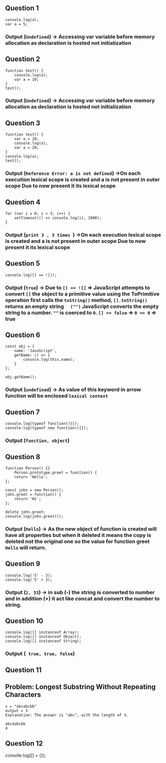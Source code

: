 ## Question 1

    console.log(a);
    var a = 5;

### **Output** (`Undefined`) -> Accessing var variable before memory allocation as declaration is hosted not initialization

## Question 2

    function test() {
        console.log(a);
        var a = 10;
    }
    test();

### **Output** (`Undefined`) -> Accessing var variable before memory allocation as declaration is hosted not initialization

## Question 3

    function test() {
        var a = 10;
        console.log(a);
        var a = 20;
    }
    console.log(a);
    test();

### **Output** (`Reference Error: a is not defined`) ->On each execution lexical scope is created and a is not present in outer scope Due to now present it its lexical scope

## Question 4

    for (var i = 0; i < 3; i++) {
        setTimeout(() => console.log(i), 1000);
    }

### **Output** (`print 3 , 3 times `) ->On each execution lexical scope is created and a is not present in outer scope Due to now present it its lexical scope

## Question 5

    console.log([] == ![]);

### **Output** (` true `) -> Due to `[] == ![]` => JavaScript attempts to convert `[]` the object to a primitive value using the ToPrimitive operation first calls the `toString()` method, `[].toString()` returns an empty string `  ("")` JavaScript converts the empty string to a number. `""` is coerced to `0`. `[] == false` => `0 == 0` => true 

## Question 6

    const obj = {
        name: 'JavaScript',
        getName: () => {
            console.log(this.name);
        }
    };

    obj.getName();

### **Output** (` undefined `) -> As value of this keyword in arrow function will be enclosed ` lexical context `

## Question 7

    console.log(typeof function(){});
    console.log(typeof new function(){});

### **Output** (` function, object `) 

## Question 8

    function Person() {}
        Person.prototype.greet = function() {
        return 'Hello';
    };

    const john = new Person();
    john.greet = function() {
        return 'Hi';
    };

    delete john.greet;
    console.log(john.greet());

### **Output** (` Hello `) -> As the new object of function is created will have all properties but when it deleted it means the copy is deleted not the original one so the value for function greet `Hello` will return. 


## Question 9

    console.log('5' - 3);
    console.log('5' + 3);

### **Output** (` 2, 53 `)  -> in sub (-) the string is converted to number and in addition (+) it act like concat and convert the number to string.

## Question 10

    console.log([] instanceof Array);
    console.log([] instanceof Object);
    console.log([] instanceof String);

### **Output** (` true, true, false`) 


## Question 11

## Problem: Longest Substring Without Repeating Characters

    s = "abcabcbb"
    output = 3
    Explanation: The answer is "abc", with the length of 3.

    abcdabcbb
    4


## Question 12

console.log([] + {});